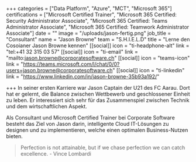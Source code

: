 +++
categories = ["Data Platform", "Azure", "MCT", "Microsoft 365"]
certifications = ["Microsoft Certified Trainer", "Microsoft 365 Certified: Security Administrator Associate", "Microsoft 365 Certified: Teams Administrator Associate", "Microsoft 365 Certified: Teamwork Administrator Associate"]
date = ""
image = "/uploads/jason-fertig.png"
job_title = "Consultant"
name = "Jason Browne"
team = "S.H.I.E.L.D"
title = "Lerne den Cosoianer Jason Browne kennen"
[[social]]
icon = "ti-headphone-alt"
link = "tel:+41 32 315 03 57"
[[social]]
icon = "ti-email"
link = "mailto:jason.browne@corporatesoftware.ch"
[[social]]
icon = "teams-icon"
link = "https://teams.microsoft.com/l/chat/0/0?users=jason.browne@corporatesoftware.ch"
[[social]]
icon = "ti-linkedin"
link = "https://www.linkedin.com/in/jason-browne-35b93a192/"

+++
In seiner ersten Karriere war Jason Captain der U21 des FC Aarau. Dort hat er gelernt, die Balance zwischen Wettbewerb und geschlossener Einheit zu leben. Er interessiert sich sehr für das Zusammenspiel zwischen Technik und dem wirtschaftlichen Aspekt.

Als Consultant und Microsoft Certified Trainer bei Corporate Software besteht das Ziel von Jason darin, intelligente Cloud IT-Lösungen zu designen und zu implementieren, welche einen optimalen Business-Nutzen bieten.

> Perfection is not attainable, but if we chase perfection we can catch excellence. - Vince Lombardi